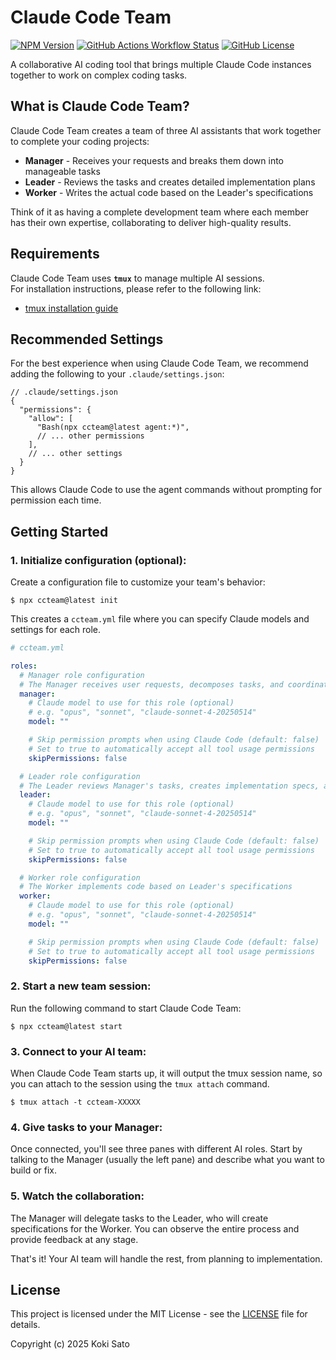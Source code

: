 # Claude Code Team

[![NPM Version](https://img.shields.io/npm/v/ccteam)](https://www.npmjs.com/package/ccteam)
[![GitHub Actions Workflow Status](https://img.shields.io/github/actions/workflow/status/koki-develop/claude-code-team/release-please.yml)](https://github.com/koki-develop/claude-code-team/actions/workflows/release-please.yml)
[![GitHub License](https://img.shields.io/github/license/koki-develop/claude-code-team)](./LICENSE)

A collaborative AI coding tool that brings multiple Claude Code instances together to work on complex coding tasks.

## What is Claude Code Team?

Claude Code Team creates a team of three AI assistants that work together to complete your coding projects:

- **Manager** - Receives your requests and breaks them down into manageable tasks
- **Leader** - Reviews the tasks and creates detailed implementation plans
- **Worker** - Writes the actual code based on the Leader's specifications

Think of it as having a complete development team where each member has their own expertise, collaborating to deliver high-quality results.

## Requirements

Claude Code Team uses **`tmux`** to manage multiple AI sessions.  
For installation instructions, please refer to the following link:

- [tmux installation guide](https://github.com/tmux/tmux/wiki/Installing)

## Recommended Settings

For the best experience when using Claude Code Team, we recommend adding the following to your `.claude/settings.json`:

```json5
// .claude/settings.json
{
  "permissions": {
    "allow": [
      "Bash(npx ccteam@latest agent:*)",
      // ... other permissions
    ],
    // ... other settings
  }
}
```

This allows Claude Code to use the agent commands without prompting for permission each time.

## Getting Started

### 1. **Initialize configuration (optional):**

Create a configuration file to customize your team's behavior:

```console
$ npx ccteam@latest init
```

This creates a `ccteam.yml` file where you can specify Claude models and settings for each role.

```yaml
# ccteam.yml

roles:
  # Manager role configuration
  # The Manager receives user requests, decomposes tasks, and coordinates with the Leader
  manager:
    # Claude model to use for this role (optional)
    # e.g. "opus", "sonnet", "claude-sonnet-4-20250514"
    model: ""

    # Skip permission prompts when using Claude Code (default: false)
    # Set to true to automatically accept all tool usage permissions
    skipPermissions: false

  # Leader role configuration
  # The Leader reviews Manager's tasks, creates implementation specs, and reviews Worker's output
  leader:
    # Claude model to use for this role (optional)
    # e.g. "opus", "sonnet", "claude-sonnet-4-20250514"
    model: ""

    # Skip permission prompts when using Claude Code (default: false)
    # Set to true to automatically accept all tool usage permissions
    skipPermissions: false

  # Worker role configuration
  # The Worker implements code based on Leader's specifications
  worker:
    # Claude model to use for this role (optional)
    # e.g. "opus", "sonnet", "claude-sonnet-4-20250514"
    model: ""

    # Skip permission prompts when using Claude Code (default: false)
    # Set to true to automatically accept all tool usage permissions
    skipPermissions: false
```

### 2. **Start a new team session:**

Run the following command to start Claude Code Team:

```console
$ npx ccteam@latest start
```

### 3. **Connect to your AI team:**

When Claude Code Team starts up, it will output the tmux session name, so you can attach to the session using the `tmux attach` command.

```console
$ tmux attach -t ccteam-XXXXX
```

### 4. **Give tasks to your Manager:**

Once connected, you'll see three panes with different AI roles. Start by talking to the Manager (usually the left pane) and describe what you want to build or fix.

### 5. **Watch the collaboration:**

The Manager will delegate tasks to the Leader, who will create specifications for the Worker. You can observe the entire process and provide feedback at any stage.

That's it! Your AI team will handle the rest, from planning to implementation.

## License

This project is licensed under the MIT License - see the [LICENSE](LICENSE) file for details.

Copyright (c) 2025 Koki Sato
